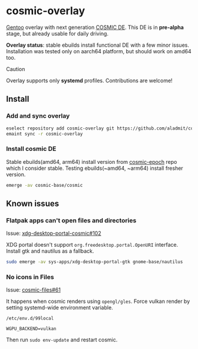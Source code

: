 # cosmic-overlay

[Gentoo](https://gentoo.org) overlay with next generation 
[COSMIC DE](https://blog.system76.com/tags/COSMIC%20DE). This DE is in
**pre-alpha** stage, but already usable for daily driving.

**Overlay status**: stable ebuilds install functional DE with a few minor
issues. Installation was tested only on aarch64 platform, but should work on
amd64 too.

> [!CAUTION]
> Overlay supports only **systemd** profiles. Contributions are welcome!

## Install

### Add and sync overlay

```bash
eselect repository add cosmic-overlay git https://github.com/aladmit/cosmic-overlay.git
emaint sync -r cosmic-overlay
```

### Install cosmic DE

Stable ebuilds(amd64, arm64) install version from [cosmic-epoch](https://github.com/pop-os/cosmic-epoch)
repo which I consider stable. Testing ebuilds(~amd64, ~arm64) install fresher
version.

```bash
emerge -av cosmic-base/cosmic
```

## Known issues

### Flatpak apps can't open files and directories

Issue: [xdg-desktop-portal-cosmic#102](https://github.com/pop-os/xdg-desktop-portal-cosmic/issues/102)

XDG portal doesn't support `org.freedesktop.portal.OpenURI` interface. Install
gtk and nautilus as a fallback.

```sh
sudo emerge -av sys-apps/xdg-desktop-portal-gtk gnome-base/nautilus
```

### No icons in Files

Issue: [cosmic-files#61](https://github.com/pop-os/cosmic-files/issues/61)

It happens when cosmic renders using `opengl/gles`. Force vulkan render by
setting systemd-wide environment variable.

`/etc/env.d/99local`

```
WGPU_BACKEND=vulkan
```

Then run `sudo env-update` and restart cosmic.
